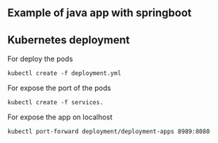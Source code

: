 ## Example of java app with springboot

## Kubernetes deployment

For deploy the pods

    kubectl create -f deployment.yml
    
For expose the port of the pods

    kubectl create -f services.

    
For expose the app on localhost

    kubectl port-forward deployment/deployment-apps 8989:8080  